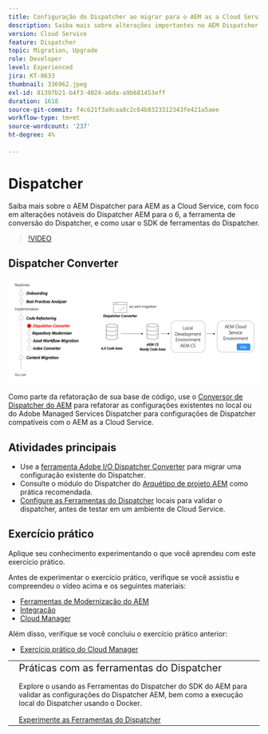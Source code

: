 ```yaml
---
title: Configuração do Dispatcher ao migrar para o AEM as a Cloud Service
description: Saiba mais sobre alterações importantes no AEM Dispatcher para AEM as a Cloud Service, a ferramenta de conversão do Dispatcher e como usar o SDK de ferramentas do Dispatcher.
version: Cloud Service
feature: Dispatcher
topic: Migration, Upgrade
role: Developer
level: Experienced
jira: KT-8633
thumbnail: 336962.jpeg
exl-id: 81397b21-b4f3-4024-a6da-a9b681453eff
duration: 1618
source-git-commit: f4c621f3a9caa8c2c64b8323312343fe421a5aee
workflow-type: tm+mt
source-wordcount: '237'
ht-degree: 4%

---
```



# Dispatcher

Saiba mais sobre o AEM Dispatcher para AEM as a Cloud Service, com foco em alterações notáveis do Dispatcher AEM para o 6, a ferramenta de conversão do Dispatcher, e como usar o SDK de ferramentas do Dispatcher.

>[!VIDEO](https://video.tv.adobe.com/v/336962?quality=12&learn=on)

## Dispatcher Converter

![Conversor do Dispatcher Converter](./assets/dispatcher-converter-diagram.png)

Como parte da refatoração de sua base de código, use o [Conversor de Dispatcher do AEM](https://experienceleague.adobe.com/docs/experience-manager-cloud-service/moving/refactoring-tools/dispatcher-transformation-utility-tools.html) para refatorar as configurações existentes no local ou do Adobe Managed Services Dispatcher para configurações de Dispatcher compatíveis com o AEM as a Cloud Service.

## Atividades principais

+ Use a [ferramenta Adobe I/O Dispatcher Converter](https://github.com/adobe/aio-cli-plugin-aem-cloud-service-migration#aio-aem-migrationdispatcher-converter) para migrar uma configuração existente do Dispatcher.
+ Consulte o módulo do Dispatcher do [Arquétipo de projeto AEM](https://github.com/adobe/aem-project-archetype/tree/develop/src/main/archetype/dispatcher.cloud) como prática recomendada.
+ [Configure as Ferramentas do Dispatcher](https://experienceleague.adobe.com/docs/experience-manager-learn/cloud-service/local-development-environment-set-up/dispatcher-tools.html?lang=pt-BR) locais para validar o dispatcher, antes de testar em um ambiente de Cloud Service.

## Exercício prático

Aplique seu conhecimento experimentando o que você aprendeu com este exercício prático.

Antes de experimentar o exercício prático, verifique se você assistiu e compreendeu o vídeo acima e os seguintes materiais:

+ [Ferramentas de Modernização do AEM](./aem-modernization-tools.md)
+ [Integração](./onboarding.md)
+ [Cloud Manager](./cloud-manager.md)

Além disso, verifique se você concluiu o exercício prático anterior:

+ [Exercício prático do Cloud Manager](./cloud-manager.md#hands-on-exercise)

<table style="border-width:0">
    <tr>
        <td style="width:150px">
            <a  rel="noreferrer"
                target="_blank"
                href="https://github.com/adobe/aem-cloud-engineering-video-series-exercises/tree/session5-dispatcher#cloud-acceleration-bootcamp---session-5-dispatcher"><img alt="Repositório GitHub de exercícios práticos" src="./assets/github.png"/>
            </a>        
        </td>
        <td style="width:100%;margin-bottom:1rem;">
            <div style="font-size:1.25rem;font-weight:400;">Práticas com as ferramentas do Dispatcher</div>
            <p style="margin:1rem 0">
                Explore o usando as Ferramentas do Dispatcher do SDK do AEM para validar as configurações do Dispatcher AEM, bem como a execução local do Dispatcher usando o Docker.
            </p>
            <a  rel="noreferrer"
                target="_blank"
                href="https://github.com/adobe/aem-cloud-engineering-video-series-exercises/tree/session5-dispatcher#cloud-acceleration-bootcamp---session-5-dispatcher" class="spectrum-Button spectrum-Button--primary spectrum-Button--sizeM">
                <span class="spectrum-Button-label has-no-wrap has-text-weight-bold">Experimente as Ferramentas do Dispatcher</span>
            </a>
        </td>
    </tr>
</table>
